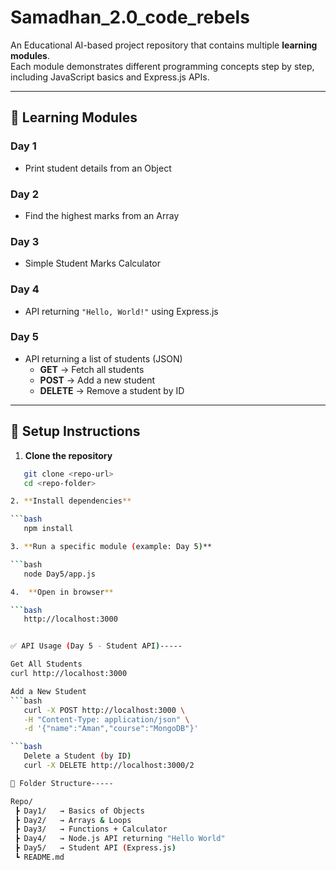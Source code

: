# Samadhan_2.0_code_rebels

An Educational AI-based project repository that contains multiple **learning modules**.  
Each module demonstrates different programming concepts step by step, including JavaScript basics and Express.js APIs.  

---

## 📘 Learning Modules

### Day 1  

- Print student details from an Object  

### Day 2  

- Find the highest marks from an Array  

### Day 3  

- Simple Student Marks Calculator  

### Day 4  

- API returning `"Hello, World!"` using Express.js  

### Day 5  

- API returning a list of students (JSON)  
  - **GET** → Fetch all students  
  - **POST** → Add a new student  
  - **DELETE** → Remove a student by ID  

---

## 🚀 Setup Instructions

1. **Clone the repository**

```bash
   git clone <repo-url>
   cd <repo-folder>

2. **Install dependencies**

```bash
   npm install

3. **Run a specific module (example: Day 5)**

```bash
   node Day5/app.js

4.  **Open in browser**

```bash
   http://localhost:3000


✅ API Usage (Day 5 - Student API)-----

Get All Students
curl http://localhost:3000

Add a New Student
```bash
   curl -X POST http://localhost:3000 \
   -H "Content-Type: application/json" \
   -d '{"name":"Aman","course":"MongoDB"}'

```bash
   Delete a Student (by ID)
   curl -X DELETE http://localhost:3000/2

📂 Folder Structure-----

Repo/
 ┣ Day1/   → Basics of Objects
 ┣ Day2/   → Arrays & Loops
 ┣ Day3/   → Functions + Calculator
 ┣ Day4/   → Node.js API returning "Hello World"
 ┣ Day5/   → Student API (Express.js)
 ┗ README.md

